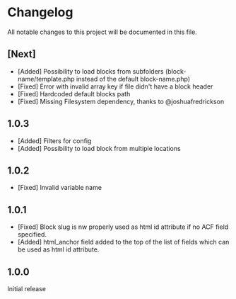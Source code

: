 # Changelog
All notable changes to this project will be documented in this file.

## [Next]

* [Added] Possibility to load blocks from subfolders (block-name/template.php instead of the default block-name.php)
* [Fixed] Error with invalid array key if file didn't have a block header
* [Fixed] Hardcoded default blocks path
* [Fixed] Missing Filesystem dependency, thanks to @joshuafredrickson

## 1.0.3

* [Added] Filters for config
* [Added] Possibility to load block from multiple locations

## 1.0.2

* [Fixed] Invalid variable name

## 1.0.1

* [Fixed] Block slug is nw properly used as html id attribute if no ACF field specified.
* [Added] html_anchor field added to the top of the list of fields which can be used as html id attribute.

## 1.0.0

Initial release
